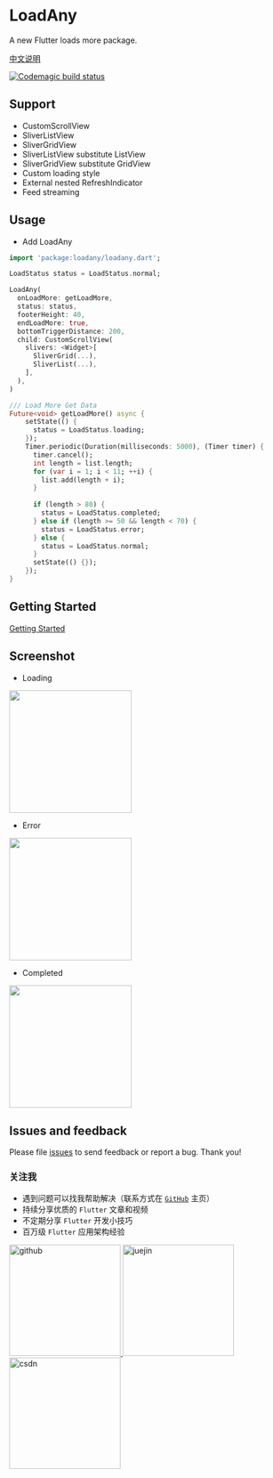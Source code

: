 # LoadAny

A new Flutter loads more package.

[中文说明](https://github.com/yy1300326388/loadany/tree/master/README_CN.md)

[![Codemagic build status](https://api.codemagic.io/apps/5d561d3a6a6c3600097b43a6/5d561d3a6a6c3600097b43a5/status_badge.svg)](https://codemagic.io/apps/5d561d3a6a6c3600097b43a6/5d561d3a6a6c3600097b43a5/latest_build)

## Support

* CustomScrollView
* SliverListView
* SliverGridView
* SliverListView substitute ListView
* SliverGridView substitute GridView
* Custom loading style
* External nested RefreshIndicator
* Feed streaming

## Usage

- Add LoadAny

```Dart
import 'package:loadany/loadany.dart';
```

```Dart
LoadStatus status = LoadStatus.normal;

LoadAny(
  onLoadMore: getLoadMore,
  status: status,
  footerHeight: 40,
  endLoadMore: true,
  bottomTriggerDistance: 200,
  child: CustomScrollView(
    slivers: <Widget>[
      SliverGrid(...),
      SliverList(...),
    ],
  ),
)
```

```Dart
/// Load More Get Data
Future<void> getLoadMore() async {
    setState(() {
      status = LoadStatus.loading;
    });
    Timer.periodic(Duration(milliseconds: 5000), (Timer timer) {
      timer.cancel();
      int length = list.length;
      for (var i = 1; i < 11; ++i) {
        list.add(length + i);
      }
    
      if (length > 80) {
        status = LoadStatus.completed;
      } else if (length >= 50 && length < 70) {
        status = LoadStatus.error;
      } else {
        status = LoadStatus.normal;
      }
      setState(() {});
    });
}
```

## Getting Started

[Getting Started](https://github.com/yy1300326388/loadany/tree/master/example)

## Screenshot

* Loading

<img src="https://raw.githubusercontent.com/yy1300326388/loadany/develop/example/images/Kapture%2001.gif" width="220"/>

* Error

<img src="https://raw.githubusercontent.com/yy1300326388/loadany/develop/example/images/Kapture%2002.gif" width="220"/>

* Completed

<img src="https://raw.githubusercontent.com/yy1300326388/loadany/develop/example/images/Kapture%2003.gif" width="220"/>

## Issues and feedback

Please file [issues](https://github.com/yy1300326388/loadany/issues/new) to send feedback or report a bug. Thank you!


### 关注我

- 遇到问题可以找我帮助解决（联系方式在 [`GitHub`](https://github.com/yy1300326388) 主页）
- 持续分享优质的 `Flutter` 文章和视频
- 不定期分享 `Flutter` 开发小技巧
- 百万级 `Flutter` 应用架构经验


<p>
  <a href="https://github.com/yy1300326388">
    <img width="200" alt="github" src="https://raw.githubusercontent.com/yy1300326388/yy1300326388/main/images/follow/github_follow.png">
  </a>
  <a href="https://juejin.cn/user/764915820276439">
    <img width="200" alt="juejin" src="https://raw.githubusercontent.com/yy1300326388/yy1300326388/main/images/follow/juejin_follow.png">
  </a>
  <a href="https://space.bilibili.com/1698847208">
    <img width="200" alt="csdn" src="https://raw.githubusercontent.com/yy1300326388/yy1300326388/main/images/follow/bilibili_follow.png">
  </a>
</p>
